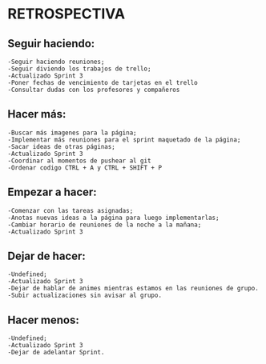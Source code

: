 # RETROSPECTIVA 

## Seguir haciendo:
    -Seguir haciendo reuniones;
    -Seguir diviendo los trabajos de trello;
    -Actualizado Sprint 3
    -Poner fechas de vencimiento de tarjetas en el trello
    -Consultar dudas con los profesores y compañeros

## Hacer más:
    -Buscar más imagenes para la página;
    -Implementar más reuniones para el sprint maquetado de la página;
    -Sacar ideas de otras páginas;
    -Actualizado Sprint 3
    -Coordinar al momentos de pushear al git
    -Ordenar codigo CTRL + A y CTRL + SHIFT + P

## Empezar a hacer:
    -Comenzar con las tareas asignadas;
    -Anotas nuevas ideas a la página para luego implementarlas;
    -Cambiar horario de reuniones de la noche a la mañana;
    -Actualizado Sprint 3
    

## Dejar de hacer:
    -Undefined;
    -Actualizado Sprint 3
    -Dejar de hablar de animes mientras estamos en las reuniones de grupo.
    -Subir actualizaciones sin avisar al grupo.

## Hacer menos:
    -Undefined;
    -Actualizado Sprint 3
    -Dejar de adelantar Sprint.